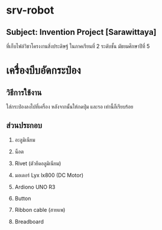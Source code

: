 # srv-robot
Subject: Invention Project [Sarawittaya]
---
ที่เก็บไฟล์วิชาโครงงานสิ่งประดิษฐ์
ในภาคเรียนที่ 2 ระดับชั้น มัธยมศึกษาปีที่ 5

# เครื่องบีบอัดกระป๋อง
## วิธีการใช้งาน
ใส่กระป๋องลงไปที่เครื่อง หลังจากนั้นให้กดปุ่ม และรอ เท่านี้ก็เรียบร้อย

## ส่วนประกอบ
1. อะลูมิเนียม

2. น็อต
3. Rivet (ตัวยึดอลูมิเนียม)
4. มอเตอร์ Lyx lx800 (DC Motor)
5. Ardiono UNO R3
6. Button
7. Ribbon cable (สายแพ)
8. Breadboard